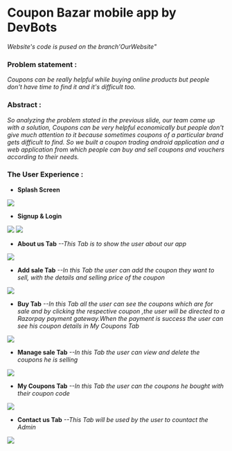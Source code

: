# Coupon Bazar mobile app  by DevBots
*Website's code is pused on the branch'OurWebsite"*
### **Problem statement :**

*Coupons can be really helpful while buying online products but people don't have time to find it and it's difficult too.*

### **Abstract :**

*So analyzing the problem stated in the previous slide, our team came up with a solution, Coupons can be very helpful economically but people don't give much attention to it because sometimes coupons of a particular brand gets difficult to find. So we built a coupon trading android application and a web application  from which people can buy and sell coupons and vouchers according to their needs.*

### **The User Experience :**

* **Splash Screen**

![](Images/splashscreen.png)


* **Signup & Login**

![](Images/signup.png)
![](Images/login.png)

* **About us Tab**
*--This Tab is to show the user about our app*

![](Images/aboutus.png)

* **Add sale Tab**
*--In this Tab the user can add the coupon they want to sell, with the details and selling price of the coupon*

![](Images/addsale.png)

* **Buy Tab**
*--In this Tab all the user can see the coupons which are for sale and by clicking the respective coupon ,the user will be directed to a Razorpay payment gateway.When the payment is success the user can see his coupon details in My Coupons Tab*

![](Images/buy.png)

* **Manage sale Tab**
*--In this Tab the user can view and delete the coupons he is selling*

![](Images/managesale.png)

* **My Coupons Tab**
*--In this Tab the user can the coupons he bought with their coupon code*

![](Images/mycoupon.png)

* **Contact us Tab**
*--This Tab will be used by the user to countact the Admin*

![](Images/contactus.png)
